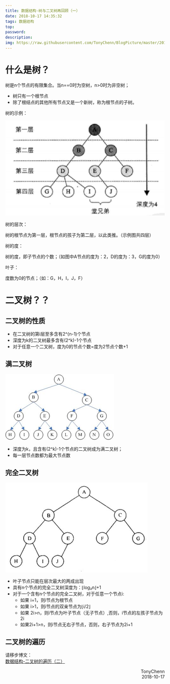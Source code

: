 ```yaml
---
title: 数据结构-树与二叉树再回顾（一）
date: 2018-10-17 14:35:32
tags: 数据结构
top:
password:
description:
img: https://raw.githubusercontent.com/TonyChenn/BlogPicture/master/2018/10.17/icon.jpg
---
```


# 什么是树？
树是n个节点的有限集合。当n==0时为空树，n>0时为非空树；
- 树只有一个根节点
- 除了根结点的其他所有节点又是一个新树，称为根节点的子树。

树的示例：

![tree](https://raw.githubusercontent.com/TonyChenn/BlogPicture/master/2018/10.17/tree.jpg)

树的层次：

树的根节点为第一层，根节点的孩子为第二层，以此类推。（示例图共四层）

树的度：

树的度，即子节点的个数；（如图中A节点的度为：2，D的度为：3，G的度为0）

叶子：

度数为0的节点；（如：G，H，I，J，F）

# 二叉树？？

## 二叉树的性质
- 在二叉树的第i层至多含有2^(n-1)个节点
- 深度为k的二叉树最多含有(2^k)-1个节点
- 对于任意一个二叉树，度为0的节点个数=度为2节点个数+1

## 满二叉树
![full tree](https://raw.githubusercontent.com/TonyChenn/BlogPicture/master/2018/10.17/fulltree.jpg)
- 深度为k，且含有(2^k)-1个节点的二叉树成为满二叉树；
- 每一层节点数都为最大节点数

## 完全二叉树
![Complete Tree](https://raw.githubusercontent.com/TonyChenn/BlogPicture/master/2018/10.17/completetree.jpg)
- 叶子节点只能在层次最大的两成出现
- 具有n个节点的完全二叉树深度为：⌊log₂n⌋+1
- 对于一个含有n个节点的完全二叉树，对于任意一个节点i:
    - 如果 i=1，则i节点为根节点
    - 如果 i>1，则i节点的双亲节点为⌊i/2⌋
    - 如果 2i>n，则i节点为叶子节点（无子节点）,否则，i节点的左孩子节点为2i
    - 如果2i+1>n，则i节点无右子节点，否则，右子节点为2i+1

## 二叉树的遍历
请移步博文：</br>[数据结构-二叉树的遍历（二）](https://tonychenn.github.io/2018/10/18/数据结构-二叉树的遍历（二）/)

<div align="right">TonyChenn<br>2018-10-17</div>